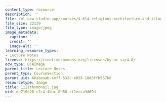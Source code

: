 ```yaml
---
content_type: resource
description: ''
file: /ol-ocw-studio-app/courses/4-614-religious-architecture-and-islamic-cultures-fall-2002/de716d28c7c44bac0d58cf1eeca9d69d_1121thumbnail.jpg
file_size: 22139
file_type: image/jpeg
image_metadata:
  caption: ''
  credit: ''
  image-alt: ''
learning_resource_types:
- Lecture Notes
license: https://creativecommons.org/licenses/by-nc-sa/4.0/
ocw_type: OCWImage
parent_title: Lecture Notes
parent_type: CourseSection
parent_uid: 68abeaab-4eff-532c-e858-18d3ffb567bd
resourcetype: Image
title: 1121thumbnail.jpg
uid: de716d28-c7c4-4bac-0d58-cf1eeca9d69d
---
```

